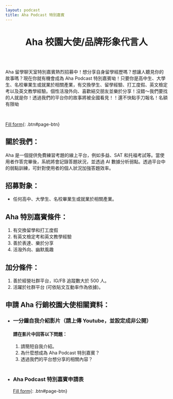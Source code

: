 ```yaml
---
layout: podcast
title: Aha Podcast 特別嘉賓
---
```

<h1 style="text-align: center; margin-bottom: 64px; font-weight:bold;">Aha 校園大使/品牌形象代言人</h1>

Aha 留學聊天室特別嘉賓熱烈招募中！想分享自身留學經歷嗎？想讓人聽見你的故事嗎？現在你就有機會成為 Aha Podcast 特別嘉賓呦！只要你是高中生、大學生、名校畢業生或就業於相關產業，有交換學生、留學經驗、打工度假、英文檢定考以及英文教學經驗。個性活潑外向、喜歡結交朋友並樂於分享！沒錯～我們要找的人就是你！透過我們的平台你的故事將被全國看見！！還不快點手刀報名！名額有限呦

<br/>

[Fill form](https://2bs9m2ujxlo.typeform.com/to/A8yMM139){: .btn#page-btn}
<br/>

## 關於我們：

Aha 是一個提供免費練習考題的線上平台，例如多益、SAT 和托福考試等。當使用者作答完畢後，系統將會記錄答題狀況，並透過 AI 數據分析弱點。透過平台中的弱點訓練，可針對使用者的個人狀況加強答題效率。

## 招募對象：

- 任何高中、大學生、名校畢業生或就業於相關產業。

## Aha 特別嘉賓條件：

1. 有交換留學和打工度假
2. 有英文檢定考和英文教學經驗
3. 善於表達、樂於分享
4. 活潑外向、幽默風趣

## 加分條件：

1. 善於經營社群平台，IG/FB 追蹤數大於 500 人。
2. 活躍於社群平台 (可依貼文互動率作為依據)。

## 申請 Aha 行銷校園大使相關資料：

- ### 一分鐘自我介紹影片（請上傳 Youtube，並設定成非公開）

  #### 請在影片中回答以下問題：

  1. 請簡短自我介紹。
  2. 為什麼想成為 Aha Podcast 特別嘉賓？
  3. 透過我們的平台想分享的相關內容？
     <br />
     <br />

- ### Aha Podcast 特別嘉賓申請表

  [Fill form](https://2bs9m2ujxlo.typeform.com/to/A8yMM139){: .btn#page-btn}
  <br/>
